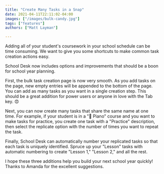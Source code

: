 ```yaml
---
title: "Create Many Tasks in a Snap"
date: 2021-04-11T22:11:02-04:00
images: ["/images/bulk-candy.jpg"]
tags: ["features"]
authors: ["Matt Layman"]

---
```


Adding all of your student's coursework
in your school schedule
can be time consuming.
We want to give you some shortcuts
to make common task creation actions easy.

<!--more-->

School Desk now includes options and improvements
that should be a boon
for school year planning.

First,
the bulk task creation page is now very smooth.
As you add tasks
on the page,
new empty entries will be appended
to the bottom
of the page.
You can add as many tasks
as you want in a single creation step.
This should be a great addition
for power users
or anyone in love with the Tab key.
😍

Next,
you can now create many tasks
that share the same name
at one time.
For example,
if your student is in a "🎹 Piano" course
and you want to make tasks for practice,
you create one task
with a "Practice" description,
then select the replicate option
with the number of times you want
to repeat the task.

Finally,
School Desk can automatically number your replicated tasks
so that each task is uniquely identified.
Spruce up your "Lesson" tasks
with automatic numbering
to create "Lesson 1," "Lesson 2,"
and all the rest.

I hope these three additions help you build your next school year quickly!
Thanks to Amanda for the excellent suggestions.
